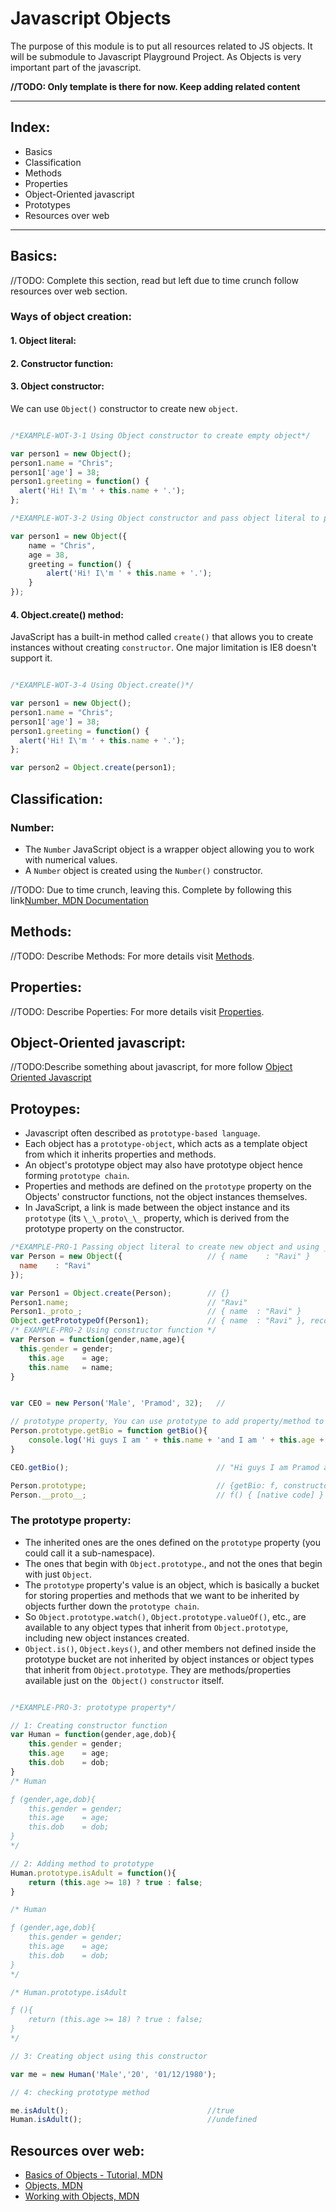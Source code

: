 # Javascript Objects

The purpose of this module is to put all resources related to JS objects. It will be submodule to Javascript Playground Project. As Objects is very important part of the javascript. 

> 

__//TODO: Only template is there for now. Keep adding related content__

---

## Index:

- Basics
- Classification
- Methods
- Properties
- Object-Oriented javascript
- Prototypes
- Resources over web

---

## Basics:
//TODO: Complete this section, read but left due to time crunch follow resources over web section.

### Ways of object creation:

#### 1. Object literal:

#### 2. Constructor function:

#### 3. Object constructor:

We can use `Object()` constructor to create new `object`.

```javascript

/*EXAMPLE-WOT-3-1 Using Object constructor to create empty object*/

var person1 = new Object();
person1.name = "Chris";
person1['age'] = 38;
person1.greeting = function() {
  alert('Hi! I\'m ' + this.name + '.');
};

/*EXAMPLE-WOT-3-2 Using Object constructor and pass object literal to prefill properties and methods*/

var person1 = new Object({
    name = "Chris",
    age = 38,
    greeting = function() {
        alert('Hi! I\'m ' + this.name + '.');
    }
});

```

#### 4. Object.create() method:

JavaScript has a built-in method called `create()` that allows you to create instances without creating `constructor`. One major limitation is IE8 doesn't support it.

```javascript

/*EXAMPLE-WOT-3-4 Using Object.create()*/

var person1 = new Object();
person1.name = "Chris";
person1['age'] = 38;
person1.greeting = function() {
  alert('Hi! I\'m ' + this.name + '.');
};

var person2 = Object.create(person1);

```

## Classification:

### Number:

- The `Number` JavaScript object is a wrapper object allowing you to work with numerical values. 
- A `Number` object is created using the `Number()` constructor.

//TODO: Due to time crunch, leaving this. Complete by following this link[Number, MDN Documentation](https://developer.mozilla.org/en-US/docs/Web/JavaScript/Reference/Global_Objects/Number)

## Methods:

//TODO: Describe Methods: For more details visit [Methods](methods).

## Properties:

//TODO: Describe Poperties: For more details visit [Properties](properties).

## Object-Oriented javascript:

//TODO:Describe something about javascript, for more follow [Object Oriented Javascript](./object-oriented-javascript)

## Protoypes:

- Javascript often described as `prototype-based language`.
- Each object has a `prototype-object`, which acts as a template object from which it inherits properties and methods.
- An object's prototype object may also have prototype object hence forming `prototype chain`.
- Properties and methods are defined on the `prototype` property on the Objects' constructor functions, not the object instances themselves.
- In JavaScript, a link is made between the object instance and its `prototype` (its `\_\_proto\_\_` property, which is derived from the prototype property on the constructor. 

```javascript
/*EXAMPLE-PRO-1 Passing object literal to create new object and using _proto_ OR getPrototypeOf()*/
var Person = new Object({                   // { name    : "Ravi" }
  name    : "Ravi"                          
});

var Person1 = Object.create(Person);        // {}
Person1.name;                               // "Ravi"
Person1._proto_;                            // { name  : "Ravi" }
Object.getPrototypeOf(Person1);             // { name  : "Ravi" }, recommended way                                         
/* EXAMPLE-PRO-2 Using constructor function */
var Person = function(gender,name,age){
  this.gender = gender;
	this.age    = age;
	this.name	= name;
}


var CEO = new Person('Male', 'Pramod', 32);   // 

// prototype property, You can use prototype to add property/method to constructor function
Person.prototype.getBio = function getBio(){
	console.log('Hi guys I am ' + this.name + 'and I am ' + this.age + 'years old');
}

CEO.getBio();                                 // "Hi guys I am Pramod and I am 32 years old"

Person.prototype;                             // {getBio: f, constructor: f }                      
Person.__proto__;                             // f() { [native code] }      

```

### The prototype property:

- The inherited ones are the ones defined on the `prototype` property (you could call it a sub-namespace).
- The ones that begin with `Object.prototype`., and not the ones that begin with just `Object`.
- The `prototype` property's value is an object, which is basically a bucket for storing properties and methods that we want to be inherited by objects further down the `prototype chain`.
- So `Object.prototype.watch()`, `Object.prototype.valueOf()`, etc., are available to any object types that inherit from `Object.prototype`, including new object instances created.
- `Object.is()`, `Object.keys()`, and other members not defined inside the prototype bucket are not inherited by object instances or object types that inherit from `Object.prototype`. They are methods/properties available just on the` Object()` `constructor` itself.

```javascript

/*EXAMPLE-PRO-3: prototype property*/

// 1: Creating constructor function
var Human = function(gender,age,dob){
	this.gender = gender;
	this.age 	= age;
	this.dob	= dob;
}
/* Human

ƒ (gender,age,dob){
	this.gender = gender;
	this.age 	= age;
	this.dob	= dob;
}
*/

// 2: Adding method to prototype 
Human.prototype.isAdult = function(){
	return (this.age >= 18) ? true : false;
}

/* Human

ƒ (gender,age,dob){
	this.gender = gender;
	this.age 	= age;
	this.dob	= dob;
}
*/

/* Human.prototype.isAdult

ƒ (){
	return (this.age >= 18) ? true : false;
}
*/

// 3: Creating object using this constructor

var me = new Human('Male','20', '01/12/1980');

// 4: checking prototype method

me.isAdult();                               //true
Human.isAdult();                            //undefined

```

## Resources over web:

- [Basics of Objects - Tutorial, MDN](https://developer.mozilla.org/en-US/docs/Learn/JavaScript/Objects/Basics)
- [Objects, MDN](https://developer.mozilla.org/en-US/docs/Web/JavaScript/Reference/Global_Objects/Object)
- [Working with Objects, MDN](https://developer.mozilla.org/en-US/docs/Web/JavaScript/Guide/Working_with_Objects)


